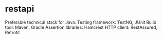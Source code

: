 # restapi
Preferable technical stack for Java:
Testing framework: TestNG, JUnit
Build tool: Maven, Gradle
Assertion libraries: Hamcrest
HTTP client: RestAssured, Retrofit


